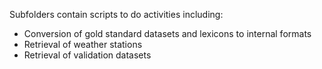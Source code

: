 Subfolders contain scripts to do activities including:
- Conversion of gold standard datasets and lexicons to internal formats
- Retrieval of weather stations
- Retrieval of validation datasets
